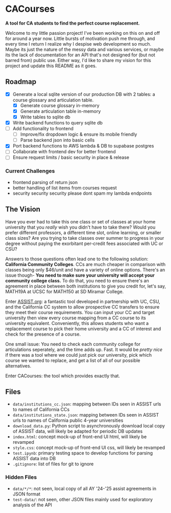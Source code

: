 # CACourses

**A tool for CA students to find the perfect course replacement.**

Welcome to my little passion project! I've been working on this on and off for around a year now. Little bursts of motivation push me through, and every time I return I realize why I despise web development so much. Maybe its just the nature of the messy data and various services, or maybe its the lack of documentation for an API that's not designed for (but not barred from) public use. Either way, I'd like to share my vision for this project and update this README as it goes.

## Roadmap

- [x] Generate a local sqlite version of our production DB with 2 tables: a course glossary and articulation table.
  - [x] Generate course glossary in-memory
  - [x] Generate articulation table in-memory
  - [x] Write tables to sqlite db
- [x] Write backend functions to query sqlite db
- [ ] Add functionality to frontend
  - [ ] Improve/fix dropdown logic & ensure its mobile friendly
  - [ ] Parse backend json into basic cells
- [x] Port backend functions to AWS lambda & DB to supabase postgres
- [ ] Collaborate with frontend dev for better frontend
- [ ] Ensure request limits / basic security in place & release

### Current Challenges

- frontend parsing of return json
- better handling of list items from courses request
- security security security please dont spam my lambda endpoints

## The Vision

Have you ever had to take this one class or set of classes at your home university that you *really* wish you didn't have to take there? Would you prefer different professors, a different time slot, online learning, or smaller class sizes? Are you trying to take classes over summer to progress in your degree without paying the exorbitant per-credit fees associated with UC or CSU?

Answers to those questions often lead one to the following solution: **California Community Colleges**. CCs are much cheaper in comparison with classes being only $46/unit and have a variety of online options. There's an issue though- **You need to make sure your university will accept your community college class.** To do that, you need to ensure there's an agreement in place between both institutions to give you credit for, let's say, MATH19A at UCSC for MATH150 at SD Miramar College.

Enter [ASSIST.org](https://assist.org): a fantastic tool developed in partnership with UC, CSU, and the California CC system to allow prospective CC transfers to ensure they meet their course requirements. You can input your CC and target university then view every course mapping from a CC course to its university equivalent. Conveniently, this allows students who want a replacement course to pick their home university and a CC of interest and check for the presence of a course.

One small issue: You need to check each community college for articulations seperately, and the time adds up. Fast. It would be *pretty nice* if there was a tool where we could just pick our university, pick which course we wanted to replace, and get a list of all of our possible alternatives.

Enter CACourses: the tool which provides exactly that.

## Files

- `data/institutions_cc.json`: mapping between IDs seen in ASSIST urls to names of California CCs
- `data/institutions_state.json`: mapping between IDs seen in ASSIST urls to names of California public 4-year universities
- `download_data.py`: Python script to asynchronously download local copy of ASSIST data, will likely be adapted for periodic DB updates
- `index.html`: concept mock-up of front-end UI html, will likely be revamped
- `style.css`: concept mock-up of front-end UI css, will likely be revamped
- `test.ipynb`: primary testing space to develop functions for parsing ASSIST data into DB
- `.gitignore`: list of files for git to ignore

### Hidden Files

- `data/*/*`: not seen, local copy of all AY '24-'25 assist agreements in JSON format
- `test-data/`: not seen, other JSON files mainly used for exploratory analysis of the API
